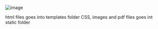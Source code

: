 ![image](https://github.com/user-attachments/assets/4f3632cf-0253-489f-b7bd-b00a1142bea8)

html files goes into templates folder
CSS, images and pdf files goes int static folder
